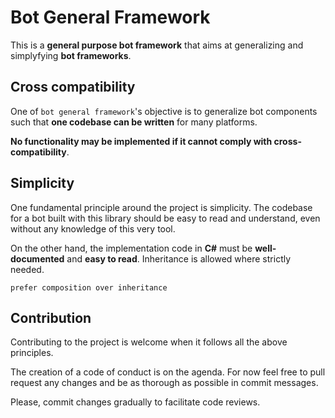 # Bot General Framework
This is a <b>general purpose bot framework</b> that aims at generalizing and simplyfying <b>bot frameworks</b>.

## Cross compatibility
One of `bot general framework`'s objective is to generalize bot components such that <b>one codebase can be written</b> for many platforms.

<b>No functionality may be implemented if it cannot comply with cross-compatibility</b>.

## Simplicity
One fundamental principle around the project is simplicity. The codebase for a bot built with this library should be easy to read and understand, even without any knowledge of this very tool.

On the other hand, the implementation code in <b>C#</b> must be <b>well-documented</b> and <b>easy to read</b>. Inheritance is allowed where strictly needed.

`prefer composition over inheritance`

## Contribution
Contributing to the project is welcome when it follows all the above principles.

The creation of a code of conduct is on the agenda. For now feel free to pull request any changes and be as thorough as possible in commit messages.

Please, commit changes gradually to facilitate code reviews.
